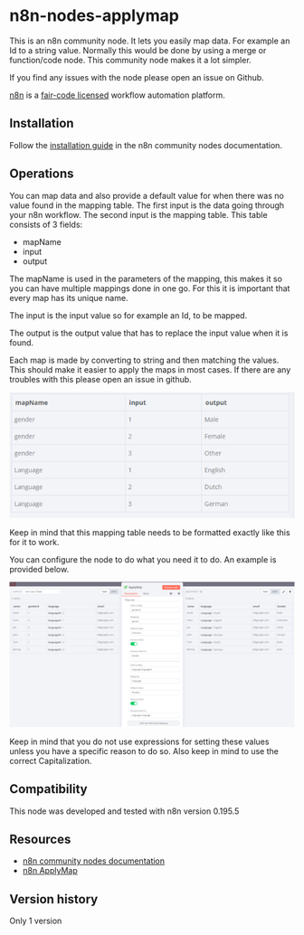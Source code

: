# n8n-nodes-applymap

This is an n8n community node. It lets you easily map data. For example an Id to a string value.
Normally this would be done by using a merge or function/code node. This community node makes it a lot simpler.

If you find any issues with the node please open an issue on Github.

[n8n](https://n8n.io/) is a [fair-code licensed](https://docs.n8n.io/reference/license/) workflow automation platform.

## Installation

Follow the [installation guide](https://docs.n8n.io/integrations/community-nodes/installation/) in the n8n community nodes documentation.

## Operations

You can map data and also provide a default value for when there was no value found in the mapping table.
The first input is the data going through your n8n workflow. 
The second input is the mapping table.
This table consists of 3 fields:
* mapName
* input
* output

The mapName is used in the parameters of the mapping, this makes it so you can have multiple mappings done in one go.
For this it is important that every map has its unique name.

The input is the input value so for example an Id, to be mapped.

The output is the output value that has to replace the input value when it is found.

Each map is made by converting to string and then matching the values. This should make it easier to apply the maps in most cases. If there are any troubles with this please open an issue in github.

![mappingTable](https://github.com/bramkn/n8n-nodes-applymap/blob/master/images/mappingTable.png)

Keep in mind that this mapping table needs to be formatted exactly like this for it to work.

You can configure the node to do what you need it to do. An example is provided below.

![example](https://github.com/bramkn/n8n-nodes-applymap/blob/master/images/exampleConfig.png)

Keep in mind that you do not use expressions for setting these values unless you have a specific reason to do so.
Also keep in mind to use the correct Capitalization. 

## Compatibility

This node was developed and tested with n8n version 0.195.5


## Resources

* [n8n community nodes documentation](https://docs.n8n.io/integrations/community-nodes/)
* [n8n ApplyMap](https://github.com/bramkn/n8n-nodes-applymap.git)

## Version history

Only 1 version
